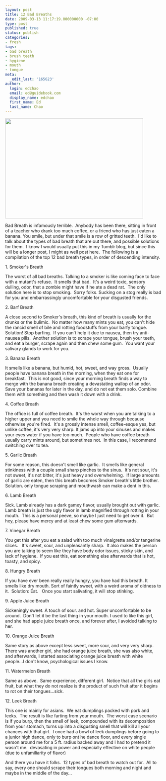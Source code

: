```yaml
---
layout: post
title: 12 Bad Breaths
date: 2009-03-13 11:17:19.000000000 -07:00
type: post
published: true
status: publish
categories:
- fresh
tags:
- bad breath
- brush teeth
- hygiene
- mouth
- tongue
meta:
  _edit_last: '165623'
author:
  login: edchao
  email: ed@guidebook.com
  display_name: edchao
  first_name: Ed
  last_name: Chao
---
```

<p><a href="http://www.dentistinlondon.co.uk/images/bad_breath_clip_image002.jpg"><img class="alignnone" title="bad breath" src="{{ site.baseurl }}/assets/bad_breath_clip_image002.jpg" alt="" width="445" height="322" /></a></p>
<p>Bad Breath is infamously terrible.  Anybody has been there, sitting in front of a teacher who drank too much coffee, or a friend who has just eaten a banana. You smile, but under that smile is a row of gritted teeth.  I'd like to talk about the types of bad breath that are out there, and possible solutions for them.  I know I would usually put this in my Tumblr blog, but since this will be a longer post, I might as well post here.  The following is a compilation of the top 12 bad breath types, in order of descending intensity.</p>
<p>1. Smoker's Breath</p>
<p>The worst of all bad breaths. Talking to a smoker is like coming face to face with a mutant's refuse.  It smells that bad.  It's a weird toxic, sensory dulling, odor, that a zombie might have if he ate a dead rat.  The only solution here is to stop smoking.  Sorry folks. Sucking on a stog really is bad for you and embarrassingly uncomfortable for your disgusted friends.</p>
<p>2. Barf Breath</p>
<p>A close second to Smoker's breath, this kind of breath is usually for the drunks or the bulimic.  No matter how many mints you eat, you can't hide the rancid smell of bile and rotting foodstuffs from your barfy tongue.  Solution! Stop barfing.  If you can't help it due to nausea, then try anti-nausea pills.  Another solution is to scrape your tongue, brush your teeth, and eat a burger, scrape again and then chew some gum.  You want your salivary glands to work for you.</p>
<p>3. Banana Breath</p>
<p>It smells like a banana, but humid, hot, sweet, and way gross.  Usually people have banana breath in the morning, when they eat one for breakfast.  This is not good, since your morning breath finds a way to merge with the banana breath creating a devastating wallop of an odor.  Save your bananas for later in the day, and do not eat them solo. Combine them with something and then wash it down with a drink.</p>
<p>4. Coffee Breath</p>
<p>The office is full of coffee breath.  It's the worst when you are talking to a higher upper and you need to smile the whole way through because otherwise you're fired.  It's a grossly intense smell, coffee-esque yes, but unlike coffee, it's very very sharp. It jams up into your sinuses and makes your eyes water if you have too much.  People who have coffee breath usually carry mints around, but sometimes not.  In this case, I recommend switching over to tea.</p>
<p>5. Garlic Breath</p>
<p>For some reason, this doesn't smell like garlic.  It smells like general stinkiness with a couple small sharp pinches to the sinus.  It's not sour, it's not sweet, it's not bitter, it's just heavy and overwhelming.  If large amounts of garlic are eaten, then this breath becomes Smoker breath's little brother.  Solution. only tongue scraping and mouthwash can make a dent in this.</p>
<p>6. Lamb Breath</p>
<p>Sick. Lamb already has a dark gamey flavor, usually brought out with garlic. Lamb breath is just the ugly flavor in lamb magnified through rotting in your mouth.  This is a personal peeve, so maybe I just need to get over it.  But hey, please have mercy and at least chew some gum afterwards.</p>
<p>7. Vinegar Breath</p>
<p>You get this after you eat a salad with too much vinaigrette and/or tangerine slices.   It's sweet, sour, and unpleasantly sharp.  It also makes the person you are talking to seem like they have body odor issues, sticky skin, and lack of hygiene.  If you eat this, eat something else afterwards that is hot, toasty, and spicy.</p>
<p>8. Hungry Breath</p>
<p>If you have ever been really really hungry, you have had this breath. It smells like dry mouth. Sort of faintly sweet, with a weird aroma of oldness to it.  Solution: Eat.   Once you start salivating, it will stop stinking.</p>
<p>9. Apple Juice Breath</p>
<p>Sickeningly sweet. A touch of sour. and hot. Super uncomfortable to be around.  Don't let it be the last thing in your mouth. I used to like this girl, and she had apple juice breath once, and forever after, I avoided talking to her.</p>
<p>10. Orange Juice Breath</p>
<p>Same story as above except less sweet, more sour, and very very sharp.  There was another girl, she had orange juice breath, she was also white, and afterwards, I started associating orange juice breath with white people...I don't know, psychological issues I know.</p>
<p>11. Watermelon Breath</p>
<p>Same as above.  Same experience, different girl.  Notice that all the girls eat fruit, but what they do not realize is the product of such fruit after it begins to rot on their tongues...sick.</p>
<p>12. Leek Breath</p>
<p>This one is mainly for asians.  We eat dumplings packed with pork and leeks.  The result is like farting from your mouth.  The worst case scenario is if you burp, then the smell of leek, compounded with its decomposition from your stomach, turns up into a disgusting smell that will kill all your chances with that girl.  I once had a bowl of leek dumplings before going to a junior high dance, only to burp ont he dance floor, and every single person around me for a 5 ft. radius backed away and I had to pretend it wasn't me.  devasating in power and especially effective on white people (due to unfamiliarity of flavor)</p>
<p>And there you have it folks.  12 types of bad breath to watch out for.  All to say, every one should scrape their tongues both morning and night and maybe in the middle of the day...</p>
